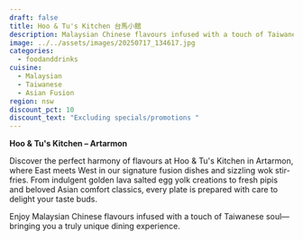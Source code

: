 ```yaml
---
draft: false
title: Hoo & Tu's Kitchen 台馬小館
description: Malaysian Chinese flavours infused with a touch of Taiwanese soul
image: ../../assets/images/20250717_134617.jpg
categories:
  - foodanddrinks
cuisine:
  - Malaysian
  - Taiwanese
  - Asian Fusion
region: nsw
discount_pct: 10
discount_text: "Excluding specials/promotions "
---
```

**Hoo & Tu's Kitchen – Artarmon**

Discover the perfect harmony of flavours at Hoo & Tu's Kitchen in Artarmon, where East meets West in our signature fusion dishes and sizzling wok stir-fries. From indulgent golden lava salted egg yolk creations to fresh pipis and beloved Asian comfort classics, every plate is prepared with care to delight your taste buds.

Enjoy Malaysian Chinese flavours infused with a touch of Taiwanese soul—bringing you a truly unique dining experience.
